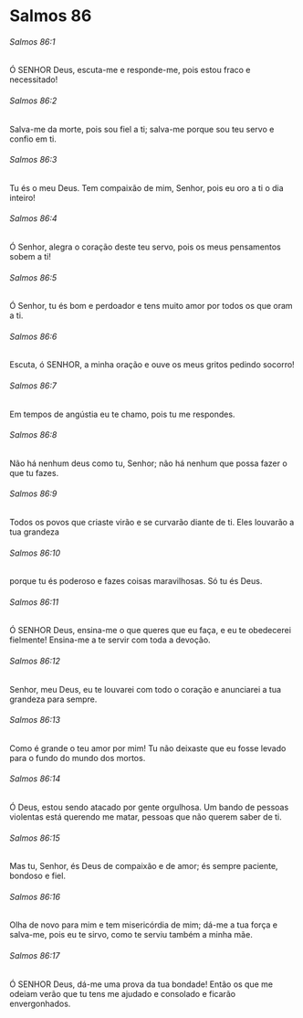 # Salmos 86

###### Salmos 86:1

Ó SENHOR Deus, escuta-me e responde-me, pois estou fraco e necessitado!

###### Salmos 86:2

Salva-me da morte, pois sou fiel a ti; salva-me porque sou teu servo e confio em ti.

###### Salmos 86:3

Tu és o meu Deus. Tem compaixão de mim, Senhor, pois eu oro a ti o dia inteiro!

###### Salmos 86:4

Ó Senhor, alegra o coração deste teu servo, pois os meus pensamentos sobem a ti!

###### Salmos 86:5

Ó Senhor, tu és bom e perdoador e tens muito amor por todos os que oram a ti.

###### Salmos 86:6

Escuta, ó SENHOR, a minha oração e ouve os meus gritos pedindo socorro!

###### Salmos 86:7

Em tempos de angústia eu te chamo, pois tu me respondes.

###### Salmos 86:8

Não há nenhum deus como tu, Senhor; não há nenhum que possa fazer o que tu fazes.

###### Salmos 86:9

Todos os povos que criaste virão e se curvarão diante de ti. Eles louvarão a tua grandeza

###### Salmos 86:10

porque tu és poderoso e fazes coisas maravilhosas. Só tu és Deus.

###### Salmos 86:11

Ó SENHOR Deus, ensina-me o que queres que eu faça, e eu te obedecerei fielmente! Ensina-me a te servir com toda a devoção.

###### Salmos 86:12

Senhor, meu Deus, eu te louvarei com todo o coração e anunciarei a tua grandeza para sempre.

###### Salmos 86:13

Como é grande o teu amor por mim! Tu não deixaste que eu fosse levado para o fundo do mundo dos mortos.

###### Salmos 86:14

Ó Deus, estou sendo atacado por gente orgulhosa. Um bando de pessoas violentas está querendo me matar, pessoas que não querem saber de ti.

###### Salmos 86:15

Mas tu, Senhor, és Deus de compaixão e de amor; és sempre paciente, bondoso e fiel.

###### Salmos 86:16

Olha de novo para mim e tem misericórdia de mim; dá-me a tua força e salva-me, pois eu te sirvo, como te serviu também a minha mãe.

###### Salmos 86:17

Ó SENHOR Deus, dá-me uma prova da tua bondade! Então os que me odeiam verão que tu tens me ajudado e consolado e ficarão envergonhados.

